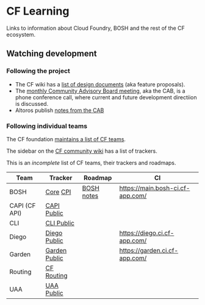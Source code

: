 
# CF Learning

Links to information about Cloud Foundry, BOSH and the rest of the CF
ecosystem.


## Watching development

### Following the project

- The CF wiki has a [list of design
documents](https://github.com/cloudfoundry-community/cf-docs-contrib/wiki/Design-Documents)
(aka feature proposals).
- The [monthly Community Advisory Board
  meeting](https://docs.google.com/document/d/1SCOlAquyUmNM-AQnekCOXiwhLs6gveTxAcduvDcW_xI/edit#),
aka the CAB, is a phone conference call, where current and future development
directiion is discussed.
- Altoros publish [notes from the CAB](http://www.altoros.com/blog/tag/cab/) 

### Following individual teams

The CF foundation [maintains a list of CF
teams](https://docs.google.com/spreadsheets/d/1hg0EA3aB9wiCq8SgCU90ft4qrHvczsUjK0W_31APWxM/edit#gid=0).

The sidebar on the [CF community wiki](https://github.com/cloudfoundry-community/cf-docs-contrib/wiki) has a list of trackers. 

This is an *incomplete* list of CF teams, their trackers and roadmaps.

| Team | Tracker | Roadmap | CI |
| ---- | ------- | ------- | --- |
| BOSH | [Core](https://www.pivotaltracker.com/n/projects/956238) [CPI](https://www.pivotaltracker.com/n/projects/1133984) | [BOSH notes](https://github.com/cloudfoundry/bosh-notes) | https://main.bosh-ci.cf-app.com/ |
| CAPI (CF API) | [CAPI Public](https://www.pivotaltracker.com/n/projects/966314) | | | 
| CLI | [CLI Public](https://www.pivotaltracker.com/n/projects/892938) | | |
| Diego | [Diego Public](https://www.pivotaltracker.com/n/projects/1003146) | | https://diego.ci.cf-app.com/ | 
| Garden | [Garden Public](https://www.pivotaltracker.com/n/projects/1158420) | | https://garden.ci.cf-app.com/ |
| Routing | [CF Routing](https://www.pivotaltracker.com/n/projects/1358110) | | |
| UAA | [UAA Public](https://www.pivotaltracker.com/n/projects/997278) | | |

